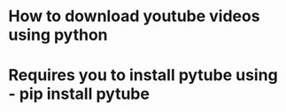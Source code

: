 # How to download youtube videos using python

# Requires you to install pytube using - pip install pytube